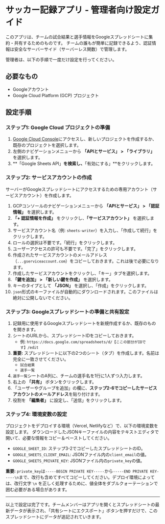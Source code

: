 # サッカー記録アプリ - 管理者向け設定ガイド

このアプリは、チームの試合結果と選手情報をGoogleスプレッドシートに集約・共有するためのものです。
チームの誰もが簡単に記録できるよう、認証情報は安全なサーバーサイド（サーバーレス関数）で管理します。

管理者は、以下の手順で一度だけ設定を行ってください。

## 必要なもの

- Googleアカウント
- Google Cloud Platform (GCP) プロジェクト

## 設定手順

### ステップ1: Google Cloud プロジェクトの準備

1.  [Google Cloud Console](https://console.cloud.google.com/)にアクセスし、新しいプロジェクトを作成するか、既存のプロジェクトを選択します。
2.  左側のナビゲーションメニューから **「APIとサービス」 > 「ライブラリ」** を選択します。
3.  **「Google Sheets API」**を検索し、**「有効にする」**をクリックします。

### ステップ2: サービスアカウントの作成

サーバーがGoogleスプレッドシートにアクセスするための専用アカウント（サービスアカウント）を作成します。

1.  GCPコンソールのナビゲーションメニューから **「APIとサービス」 > 「認証情報」** を選択します。
2.  **「+ 認証情報を作成」** をクリックし、**「サービスアカウント」** を選択します。
3.  サービスアカウント名（例: `sheets-writer`）を入力し、「作成して続行」をクリックします。
4.  ロールの選択は不要です。「続行」をクリックします。
5.  ユーザーアクセスの許可も不要です。「完了」をクリックします。
6.  作成されたサービスアカウントのメールアドレス（`...gserviceaccount.com`）をコピーしておきます。これは後で必要になります。
7.  作成したサービスアカウントをクリックし、「キー」タブを選択します。
8.  **「鍵を追加」 > 「新しい鍵を作成」** を選択します。
9.  キーのタイプとして **「JSON」** を選択し、「作成」をクリックします。
10. `json`形式のキーファイルが自動的にダウンロードされます。このファイルは絶対に公開しないでください。

### ステップ3: Googleスプレッドシートの準備と共有設定

1.  記録用に使用するGoogleスプレッドシートを新規作成するか、既存のものを開きます。
2.  シートのURLから、スプレッドシートIDをコピーしておきます。
    - 例: `https://docs.google.com/spreadsheets/d/【ここの部分がIDです】/edit`
3.  **重要:** スプレッドシートに以下の2つのシート（タブ）を作成します。名前は完全に一致させてください。
    - `試合結果`
    - `選手一覧`
4.  `選手一覧`シートのA列に、チームの選手名を1行に1人ずつ入力します。
5.  右上の **「共有」** ボタンをクリックします。
6.  「ユーザーやグループを追加」の欄に、**ステップ2-6でコピーしたサービスアカウントのメールアドレス**を貼り付けます。
7.  役割を **「編集者」** に設定し、「送信」をクリックします。

### ステップ4: 環境変数の設定

プロジェクトをデプロイする環境（Vercel, Netlifyなど）で、以下の環境変数を設定します。
ダウンロードしたJSONキーファイルの内容をテキストエディタで開いて、必要な情報をコピー＆ペーストしてください。

-   `GOOGLE_SHEET_ID`: ステップ3-2でコピーしたスプレッドシートのID。
-   `GOOGLE_SHEETS_CLIENT_EMAIL`: JSONファイル内の`client_email`の値。
-   `GOOGLE_SHEETS_PRIVATE_KEY`: JSONファイル内の`private_key`の値。

**重要:** `private_key`は`-----BEGIN PRIVATE KEY-----`から`-----END PRIVATE KEY-----\n`まで、改行も含めてすべてコピーしてください。デプロイ環境によっては、改行文字 `\n` を正しく処理するために、値全体をダブルクォーテーションで囲む必要がある場合があります。

---

以上で設定は完了です。チームメンバーはアプリを開くとスプレッドシートの最新データが表示され、「共有シートにエクスポート」ボタンを押すだけで、このスプレッドシートにデータが追記されていきます。